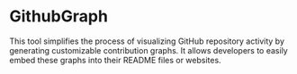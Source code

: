 # GithubGraph
This tool simplifies the process of visualizing GitHub repository activity by generating customizable contribution graphs. It allows developers to easily embed these graphs into their README files or websites.

